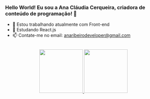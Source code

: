 ### Hello World! Eu sou a Ana Cláudia Cerqueira, criadora de conteúdo de programação! 👋

- 🔭 Estou trabalhando atualmente com Front-end
- 🌱 Estudando React.js
- 📫  Contate-me no email: anaribeirodeveloper@gmail.com



<div align="center"><br>
  <a href="https://github.com/anaclaudiacerqueira">
  <img height="140em" src="https://github-readme-stats.vercel.app/api?username=anaclaudiacerqueira&show_icons=true&theme=onedark&include_all_commits=true&count_private=true"/>
  <img height="140em" src="https://github-readme-stats.vercel.app/api/top-langs/?username=anaclaudiacerqueira&layout=compact&langs_count=7&&bg_color=DEG,#d5d5d5d,#d8d8d8,#g4g4g4
"/>
</div>
